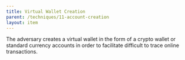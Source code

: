 ```yaml
---
title: Virtual Wallet Creation
parent: /techniques/11-account-creation
layout: item
---
```


<p>The adversary creates a virtual wallet in the form of a crypto wallet or standard currency accounts in order to facilitate difficult to trace online transactions.</p>
